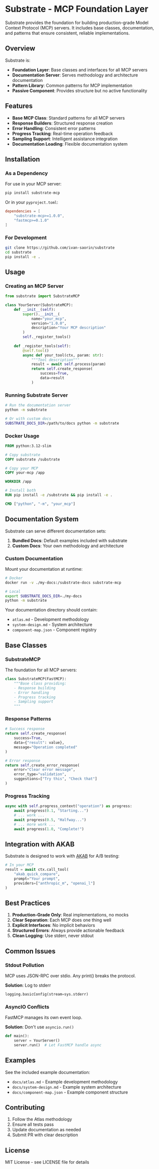 # Substrate - MCP Foundation Layer

Substrate provides the foundation for building production-grade Model Context Protocol (MCP) servers. It includes base classes, documentation, and patterns that ensure consistent, reliable implementations.

## Overview

Substrate is:

- **Foundation Layer**: Base classes and interfaces for all MCP servers
- **Documentation Server**: Serves methodology and architecture documentation
- **Pattern Library**: Common patterns for MCP implementation
- **Passive Component**: Provides structure but no active functionality

## Features

- **Base MCP Class**: Standard patterns for all MCP servers
- **Response Builders**: Structured response creation
- **Error Handling**: Consistent error patterns
- **Progress Tracking**: Real-time operation feedback
- **Sampling Support**: Intelligent assistance integration
- **Documentation Loading**: Flexible documentation system

## Installation

### As a Dependency

For use in your MCP server:

```bash
pip install substrate-mcp
```

Or in your `pyproject.toml`:

```toml
dependencies = [
    "substrate-mcp>=1.0.0",
    "fastmcp>=0.1.0"
]
```

### For Development

```bash
git clone https://github.com/ivan-saorin/substrate
cd substrate
pip install -e .
```

## Usage

### Creating an MCP Server

```python
from substrate import SubstrateMCP

class YourServer(SubstrateMCP):
    def __init__(self):
        super().__init__(
            name="your_mcp",
            version="1.0.0",
            description="Your MCP description"
        )
        self._register_tools()
    
    def _register_tools(self):
        @self.tool()
        async def your_tool(ctx, param: str):
            """Tool description"""
            result = await self.process(param)
            return self.create_response(
                success=True,
                data=result
            )
```

### Running Substrate Server

```bash
# Run the documentation server
python -m substrate

# Or with custom docs
SUBSTRATE_DOCS_DIR=/path/to/docs python -m substrate
```

### Docker Usage

```dockerfile
FROM python:3.12-slim

# Copy substrate
COPY substrate /substrate

# Copy your MCP
COPY your-mcp /app

WORKDIR /app

# Install both
RUN pip install -e /substrate && pip install -e .

CMD ["python", "-m", "your_mcp"]
```

## Documentation System

Substrate can serve different documentation sets:

1. **Bundled Docs**: Default examples included with substrate
2. **Custom Docs**: Your own methodology and architecture

### Custom Documentation

Mount your documentation at runtime:

```bash
# Docker
docker run -v ./my-docs:/substrate-docs substrate-mcp

# Local
export SUBSTRATE_DOCS_DIR=./my-docs
python -m substrate
```

Your documentation directory should contain:

- `atlas.md` - Development methodology
- `system-design.md` - System architecture
- `component-map.json` - Component registry

## Base Classes

### SubstrateMCP

The foundation for all MCP servers:

```python
class SubstrateMCP(FastMCP):
    """Base class providing:
    - Response building
    - Error handling
    - Progress tracking
    - Sampling support
    """
```

### Response Patterns

```python
# Success response
return self.create_response(
    success=True,
    data={"result": value},
    message="Operation completed"
)

# Error response
return self.create_error_response(
    error="Clear error message",
    error_type="validation",
    suggestions=["Try this", "Check that"]
)
```

### Progress Tracking

```python
async with self.progress_context("operation") as progress:
    await progress(0.1, "Starting...")
    # ... work ...
    await progress(0.5, "Halfway...")
    # ... more work ...
    await progress(1.0, "Complete!")
```

## Integration with AKAB

Substrate is designed to work with [AKAB](https://github.com/ivan-saorin/akab) for A/B testing:

```python
# In your MCP
result = await ctx.call_tool(
    "akab_quick_compare",
    prompt="Your prompt",
    providers=["anthropic_m", "openai_l"]
)
```

## Best Practices

1. **Production-Grade Only**: Real implementations, no mocks
2. **Clear Separation**: Each MCP does one thing well
3. **Explicit Interfaces**: No implicit behaviors
4. **Structured Errors**: Always provide actionable feedback
5. **Clean Logging**: Use stderr, never stdout

## Common Issues

### Stdout Pollution

MCP uses JSON-RPC over stdio. Any print() breaks the protocol.

**Solution**: Log to stderr

```python
logging.basicConfig(stream=sys.stderr)
```

### AsyncIO Conflicts

FastMCP manages its own event loop.

**Solution**: Don't use `asyncio.run()`

```python
def main():
    server = YourServer()
    server.run()  # Let FastMCP handle async
```

## Examples

See the included example documentation:

- `docs/atlas.md` - Example development methodology
- `docs/system-design.md` - Example system architecture
- `docs/component-map.json` - Example component structure

## Contributing

1. Follow the Atlas methodology
2. Ensure all tests pass
3. Update documentation as needed
4. Submit PR with clear description

## License

MIT License - see LICENSE file for details
